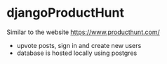 # djangoProductHunt

Similar to the website https://www.producthunt.com/
- upvote posts, sign in  and create new users
- database is hosted locally using postgres
